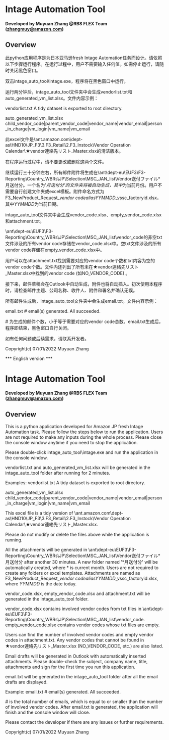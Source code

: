 # Intage Automation Tool

#### Developed by Muyuan Zhang @RBS FLEX Team (zhangmuy@amazon.com)

## Overview

此python应用程序是为日本亚马逊fresh Intage Automation任务而设计。请依照以下步骤运行程序。在运行过程中，用户不需要输入任何值。如需停止运行，请随时关闭黑色窗口。

双击intage_auto_tool\intage.exe，程序将在黑色窗口中运行。

运行两分钟后，intage_auto_tool文件夹中会生成vendorlist.txt和auto_generated_vm_list.xlsx。文件内容示例：

vendorlist.txt
A tidy dataset is exported to root directory.

auto_generated_vm_list.xlsx
child_vendor_code|parent_vendor_code|vendor_name|vendor_email|person_in_charge|vm_login|vm_name|vm_email

此excel文件是\\ant.amazon.com\dept-as\HND10\JP_F3\3.F3_Retail\2.F3_Instock\Vendor Operation Calendar\★vendor連絡先リスト_Master.xlsx的清洁版本。

在程序运行过程中，请不要更改或删除这两个文件。

继续运行三十分钟左右，所有邮件附件将生成在\\ant\dept-eu\EUF3\F3-Reporting\Country_WBRs\JP\Selection\MSC_JAN_list\Vendor送付ファイル\*月送付分。一个名为'*月送付分'的文件夹将被自动生成，其中*为当前月份。用户不需要自行创建文件夹或excel模板。附件命名方式为F3_NewProduct_Request_*vendor code*_alias_*YYMMDD*_vssc_factoryid.xlsx，其中*YYMMDD*为当前日期。

intage_auto_tool文件夹中会生成vendor_code.xlsx、empty_vendor_code.xlsx和attachment.txt。

\\ant\dept-eu\EUF3\F3-Reporting\Country_WBRs\JP\Selection\MSC_JAN_list\vendor_code的非空txt文件涉及的所有vendor code存储在vendor_code.xlsx中。空txt文件涉及的所有vendor code存储在empty_vendor_code.xlsx中。

用户可以在attachment.txt找到需要对应的vendor code个数和txt内容为空的vendor code个数。文件内还列出了所有未在★vendor連絡先リスト_Master.xlsx中找到的vendor code (如NO_VENDOR_CODE) 。

接下来，邮件草稿会在Outlook中自动生成，附件也将自动插入。初次使用本程序时，请检查邮件主题、公司名称、收件人、附件和署名并确认无误。

所有邮件生成后，intage_auto_tool文件夹中会生成email.txt。文件内容示例：

email.txt
\# email(s) generated. All succeeded.

\# 为生成的邮件个数，小于等于需要对应的vendor code总数。email.txt生成后，程序即结束，黑色窗口自行关闭。

如有任何问题或后续需求，请联系开发者。

Copyright(c)	07/01/2022 Muyuan Zhang


*** English version ***

# Intage Automation Tool

#### Developed by Muyuan Zhang @RBS FLEX Team (zhangmuy@amazon.com)

## Overview

This is a python application developed for Amazon JP fresh Intage Automation task. Please follow the steps below to run the application. Users are not required to make any inputs during the whole process. Please close the console window anytime if you need to stop the application.

Please double-click intage_auto_tool\intage.exe and run the application in the console window.

vendorlist.txt and auto_generated_vm_list.xlsx will be generated in the intage_auto_tool folder after running for 2 minutes.

Examples:
vendorlist.txt
A tidy dataset is exported to root directory.

auto_generated_vm_list.xlsx
child_vendor_code|parent_vendor_code|vendor_name|vendor_email|person_in_charge|vm_login|vm_name|vm_email

This excel file is a tidy version of \\ant.amazon.com\dept-as\HND10\JP_F3\3.F3_Retail\2.F3_Instock\Vendor Operation Calendar\★vendor連絡先リスト_Master.xlsx.

Please do not modify or delete the files above while the application is running.

All the attachments will be generated in \\ant\dept-eu\EUF3\F3-Reporting\Country_WBRs\JP\Selection\MSC_JAN_list\Vendor送付ファイル\*月送付分 after another 30 minutes. A new folder named '*月送付分' will be automatically created, where * is current month. Users are not required to create any folders or excel templates. Attachments are named as F3_NewProduct_Request_*vendor code*_alias_*YYMMDD*_vssc_factoryid.xlsx, where *YYMMDD* is the date today.

vendor_code.xlsx, empty_vendor_code.xlsx and attachment.txt will be generated in the intage_auto_tool folder.

vendor_code.xlsx contains involved vendor codes from txt files in \\ant\dept-eu\EUF3\F3-Reporting\Country_WBRs\JP\Selection\MSC_JAN_list\vendor_code. empty_vendor_code.xlsx contains vendor codes whose txt files are empty.

Users can find the number of involved vendor codes and empty vendor codes in attachment.txt. Any vendor codes that cannot be found in ★vendor連絡先リスト_Master.xlsx (NO_VENDOR_CODE, etc.) are also listed.

Email drafts will be generated in Outlook with automatically inserted attachments. Please double-check the subject, company name, title, attachments and sign for the first time you run this application.

email.txt will be generated in the intage_auto_tool folder after all the email drafts are displayed.

Example:
email.txt
\# email(s) generated. All succeeded.

\# is the total number of emails, which is equal to or smaller than the number of involved vendor codes. After email.txt is generated, the application will finish and the console window will close.

Please contact the developer if there are any issues or further requirements.

Copyright(c)	07/01/2022 Muyuan Zhang
